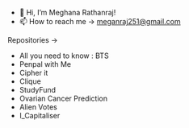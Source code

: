 - 👋 Hi, I’m Meghana Rathanraj!
- 📫 How to reach me -> meganraj251@gmail.com

Repositories ->

- All you need to know : BTS
- Penpal with Me
- Cipher it
- Clique
- StudyFund
- Ovarian Cancer Prediction
- Alien Votes
- I_Capitaliser
<!---
tortsBsus/tortsBsus is a ✨ special ✨ repository because its `README.md` (this file) appears on your GitHub profile.
You can click the Preview link to take a look at your changes.
--->
